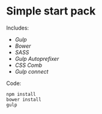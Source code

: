 # Simple start pack

Includes:
* *Gulp*
* *Bower*
* *SASS*
* *Gulp Autoprefixer*
* *CSS Comb*
* *Gulp connect*

Code:

```
npm install
bower install
gulp
```